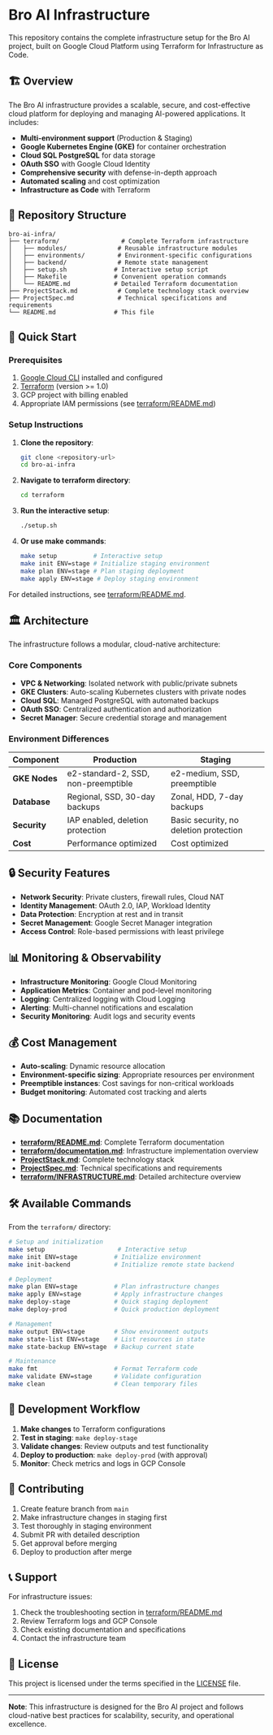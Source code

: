 # Bro AI Infrastructure

This repository contains the complete infrastructure setup for the Bro AI project, built on Google Cloud Platform using Terraform for Infrastructure as Code.

## 🏗️ Overview

The Bro AI infrastructure provides a scalable, secure, and cost-effective cloud platform for deploying and managing AI-powered applications. It includes:

- **Multi-environment support** (Production & Staging)
- **Google Kubernetes Engine (GKE)** for container orchestration
- **Cloud SQL PostgreSQL** for data storage
- **OAuth SSO** with Google Cloud Identity
- **Comprehensive security** with defense-in-depth approach
- **Automated scaling** and cost optimization
- **Infrastructure as Code** with Terraform

## 📁 Repository Structure

```
bro-ai-infra/
├── terraform/                 # Complete Terraform infrastructure
│   ├── modules/              # Reusable infrastructure modules
│   ├── environments/         # Environment-specific configurations
│   ├── backend/              # Remote state management
│   ├── setup.sh             # Interactive setup script
│   ├── Makefile             # Convenient operation commands
│   └── README.md            # Detailed Terraform documentation
├── ProjectStack.md           # Complete technology stack overview
├── ProjectSpec.md            # Technical specifications and requirements
└── README.md                # This file
```

## 🚀 Quick Start

### Prerequisites

1. [Google Cloud CLI](https://cloud.google.com/sdk/docs/install) installed and configured
2. [Terraform](https://developer.hashicorp.com/terraform/tutorials/aws-get-started/install-cli) (version >= 1.0)
3. GCP project with billing enabled
4. Appropriate IAM permissions (see [terraform/README.md](terraform/README.md#permissions))

### Setup Instructions

1. **Clone the repository**:
   ```bash
   git clone <repository-url>
   cd bro-ai-infra
   ```

2. **Navigate to terraform directory**:
   ```bash
   cd terraform
   ```

3. **Run the interactive setup**:
   ```bash
   ./setup.sh
   ```

4. **Or use make commands**:
   ```bash
   make setup          # Interactive setup
   make init ENV=stage # Initialize staging environment
   make plan ENV=stage # Plan staging deployment
   make apply ENV=stage # Deploy staging environment
   ```

For detailed instructions, see [terraform/README.md](terraform/README.md).

## 🏛️ Architecture

The infrastructure follows a modular, cloud-native architecture:

### Core Components

- **VPC & Networking**: Isolated network with public/private subnets
- **GKE Clusters**: Auto-scaling Kubernetes clusters with private nodes
- **Cloud SQL**: Managed PostgreSQL with automated backups
- **OAuth SSO**: Centralized authentication and authorization
- **Secret Manager**: Secure credential storage and management

### Environment Differences

| Component | Production | Staging |
|-----------|------------|---------|
| **GKE Nodes** | e2-standard-2, SSD, non-preemptible | e2-medium, SSD, preemptible |
| **Database** | Regional, SSD, 30-day backups | Zonal, HDD, 7-day backups |
| **Security** | IAP enabled, deletion protection | Basic security, no deletion protection |
| **Cost** | Performance optimized | Cost optimized |

## 🔒 Security Features

- **Network Security**: Private clusters, firewall rules, Cloud NAT
- **Identity Management**: OAuth 2.0, IAP, Workload Identity
- **Data Protection**: Encryption at rest and in transit
- **Secret Management**: Google Secret Manager integration
- **Access Control**: Role-based permissions with least privilege

## 📊 Monitoring & Observability

- **Infrastructure Monitoring**: Google Cloud Monitoring
- **Application Metrics**: Container and pod-level monitoring
- **Logging**: Centralized logging with Cloud Logging
- **Alerting**: Multi-channel notifications and escalation
- **Security Monitoring**: Audit logs and security events

## 💰 Cost Management

- **Auto-scaling**: Dynamic resource allocation
- **Environment-specific sizing**: Appropriate resources per environment
- **Preemptible instances**: Cost savings for non-critical workloads
- **Budget monitoring**: Automated cost tracking and alerts

## 📚 Documentation

- **[terraform/README.md](terraform/README.md)**: Complete Terraform documentation
- **[terraform/documentation.md](terraform/documentation.md)**: Infrastructure implementation overview
- **[ProjectStack.md](ProjectStack.md)**: Complete technology stack
- **[ProjectSpec.md](ProjectSpec.md)**: Technical specifications and requirements
- **[terraform/INFRASTRUCTURE.md](terraform/INFRASTRUCTURE.md)**: Detailed architecture overview

## 🛠️ Available Commands

From the `terraform/` directory:

```bash
# Setup and initialization
make setup                    # Interactive setup
make init ENV=stage          # Initialize environment
make init-backend            # Initialize remote state backend

# Deployment
make plan ENV=stage          # Plan infrastructure changes
make apply ENV=stage         # Apply infrastructure changes
make deploy-stage            # Quick staging deployment
make deploy-prod             # Quick production deployment

# Management
make output ENV=stage        # Show environment outputs
make state-list ENV=stage    # List resources in state
make state-backup ENV=stage  # Backup current state

# Maintenance
make fmt                     # Format Terraform code
make validate ENV=stage      # Validate configuration
make clean                   # Clean temporary files
```

## 🔄 Development Workflow

1. **Make changes** to Terraform configurations
2. **Test in staging**: `make deploy-stage`
3. **Validate changes**: Review outputs and test functionality
4. **Deploy to production**: `make deploy-prod` (with approval)
5. **Monitor**: Check metrics and logs in GCP Console

## 🤝 Contributing

1. Create feature branch from `main`
2. Make infrastructure changes in staging first
3. Test thoroughly in staging environment
4. Submit PR with detailed description
5. Get approval before merging
6. Deploy to production after merge

## 📞 Support

For infrastructure issues:
1. Check the troubleshooting section in [terraform/README.md](terraform/README.md#troubleshooting)
2. Review Terraform logs and GCP Console
3. Check existing documentation and specifications
4. Contact the infrastructure team

## 📄 License

This project is licensed under the terms specified in the [LICENSE](LICENSE) file.

---

**Note**: This infrastructure is designed for the Bro AI project and follows cloud-native best practices for scalability, security, and operational excellence.